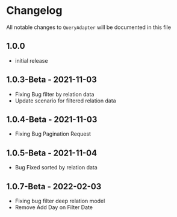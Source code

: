 # Changelog

All notable changes to `QueryAdapter` will be documented in this file

## 1.0.0 

- initial release

## 1.0.3-Beta - 2021-11-03

- Fixing Bug filter by relation data
- Update scenario for filtered relation data

## 1.0.4-Beta - 2021-11-03

- Fixing Bug Pagination Request

## 1.0.5-Beta - 2021-11-04

- Bug Fixed sorted by relation data

## 1.0.7-Beta - 2022-02-03

- Fixing bug filter deep relation model
- Remove Add Day on Filter Date